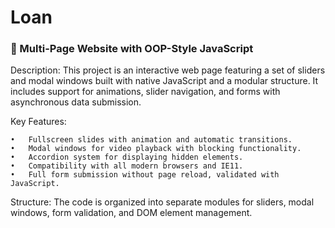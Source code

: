 # Loan
### 📂 Multi-Page Website with OOP-Style JavaScript

Description:
This project is an interactive web page featuring a set of sliders and modal windows built with native JavaScript and a modular structure. It includes support for animations, slider navigation, and forms with asynchronous data submission.

Key Features:

	•	Fullscreen slides with animation and automatic transitions.
	•	Modal windows for video playback with blocking functionality.
	•	Accordion system for displaying hidden elements.
	•	Compatibility with all modern browsers and IE11.
	•	Full form submission without page reload, validated with JavaScript.

Structure:
The code is organized into separate modules for sliders, modal windows, form validation, and DOM element management.
